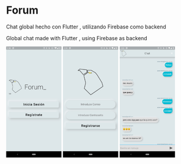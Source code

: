# Forum 

Chat global hecho con Flutter , utilizando Firebase como backend

 Global chat made with Flutter , using Firebase as backend

<img src="https://github.com/AlexMolina08/Forum/blob/master/screenshots/1.jpeg?raw=true" height="300em" /> <img src="https://github.com/AlexMolina08/Forum/blob/master/screenshots/2.jpeg" height="300em" /> <img src="https://github.com/AlexMolina08/Forum/blob/master/screenshots/3.jpeg" height="300em" />
